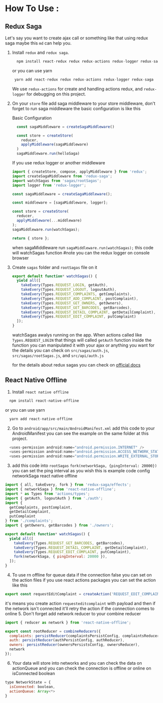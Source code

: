 # How To Use :

## Redux Saga
Let's say you want to create ajax call or something like that using redux saga maybe this `md` can help you.

1. Install `redux` and `redux saga`.
    ```javascript
      npm install react-redux redux redux-actions redux-logger redux-saga
    ```
    or you can use yarn
     ```javascript
      yarn add react-redux redux redux-actions redux-logger redux-saga
    ```
   We use `redux-actions` for create and handling actions redux, and `redux-logger` for debugging on this project.
   

2. On your `store` file add saga middleware to your store middleware, don't forget to run saga middleware the basic configuration is like    this

    Basic Configuration
    ```javascript
      const sagaMiddleware = createSagaMiddleware()

      const store = createStore(
        reducer,
        applyMiddleware(sagaMiddleware)
      )
      sagaMiddleware.run(helloSaga)
    ```

    If you use redux logger or another middleware
    ```javascript
    import { createStore, compose, applyMiddleware } from 'redux';
    import createSagaMiddleware from 'redux-saga';
    import watchSagas from 'sagas/rootSagas';
    import logger from 'redux-logger';

    const sagaMiddleware = createSagaMiddleware();
    
    const middleware = [sagaMiddleware, logger];
    
    const store = createStore(
      reducer,
      applyMiddleware(...middleware)
    );
    sagaMiddleware.run(watchSagas);
    
    return { store };
    ```

    when sagaMiddleware run ```sagaMiddleware.run(watchSagas);``` this code will watchSagas function
    #note you can the redux logger on console browser

3. Create `sagas` folder and `rootSagas` file on it
    ```javascript
    export default function* watchSagas() {
      yield all([
        takeEvery(Types.REQUEST_LOGIN, getAuth),
        takeEvery(Types.REQUEST_LOGOUT, logoutAuth),
        takeEvery(Types.REQUEST_COMPLAINTS, getComplaints),
        takeEvery(Types.REQUEST_ADD_COMPLAINT, postComplaint),
        takeEvery(Types.REQUEST_GET_OWNERS, getOwners),
        takeEvery(Types.REQUEST_GET_BARCODES, getBarcodes),
        takeEvery(Types.REQUEST_DETAIL_COMPLAINT, getDetailComplaint),
        takeEvery(Types.REQUEST_EDIT_COMPLAINT, putComplaint)
      ]);
    }
    ```
   watchSagas awalys running on the app. When actions called like ```Types.REQUEST_LOGIN``` that things will called ```getAuth``` function
   inside the function you can manipulated it with your ajax or anything you want for the details you can check on ```src/sagas/auth.js```, ```src/sagas/rootSagas.js```, and ```src/api/auth.js```

   for the details about redux sagas you can check on [official docs](https://redux-saga.js.org/)

## React Native Offline

1. Install `react native offline` 
  ```javascript
    npm install react-native-offline
  ```
  or you can use yarn
  ```javascript
    yarn add react-native-offline
  ```
2. Go to `android/app/src/main/AndroidManifest.xml` add this code to your AndroidManifest you can see the example on the same folder at this project.
```javascript
  <uses-permission android:name="android.permission.INTERNET" />
  <uses-permission android:name="android.permission.ACCESS_NETWORK_STATE" />
  <uses-permission android:name="android.permission.WRITE_EXTERNAL_STORAGE"/>
```
3. add this code into `rootSagas` ```fork(networkSaga, {pingInterval: 20000})``` you can set the ping interval as you wish
  this is example code config networkSaga react native offline
  ```javascript
  import { all, takeEvery, fork } from 'redux-saga/effects';
  import { networkSaga } from 'react-native-offline';
  import * as Types from 'actions/types';
  import { getAuth, logoutAuth } from './auth';
  import {
    getComplaints, postComplaint,
    getDetailComplaint,
    putComplaint
  } from './complaints';
  import { getOwners, getBarcodes } from './owners';

  export default function* watchSagas() {
    yield all([
      takeEvery(Types.REQUEST_GET_BARCODES, getBarcodes),
      takeEvery(Types.REQUEST_DETAIL_COMPLAINT, getDetailComplaint),
      takeEvery(Types.REQUEST_EDIT_COMPLAINT, putComplaint),
      fork(networkSaga, { pingInterval: 20000 }),
    ]);
  }
  ```
4. To use rn offline for queue data if the connection false you can set on the action files
  if you use react actions packages you can set the action like this
  ```javascript
  export const requestEditComplaint = createAction('REQUEST_EDIT_COMPLAINT', payload => payload, () => ({ retry: true }));
  ```
  it's means you create action `requesteditcomplaint` with payload and then if the network isn't connected it'll retry the action if the connection comes to online
5. Don't forget add network reducer to your combine reducer 
  ```javascript
  import { reducer as network } from 'react-native-offline';

  export const rootReducer = combineReducers({
    complaints: persistReducer(complaintsPersistConfig, complaintsReducer),
    auth: persistReducer(authPersistConfig, authReducer),
    owners: persistReducer(ownersPersistsConfig, ownersReducer),
    network
  });
  ```
6. Your data will store into networks and you can check the data on actionQueue and you can check the connection is offline or online on isConnected boolean
  ```javascript
  type NetworkState = {
    isConnected: boolean,
    actionQueue: Array<*>
  }
  ```